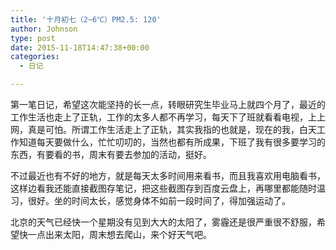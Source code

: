 ```yaml
---
title: '十月初七（2~6℃）PM2.5: 120'
author: Johnson
type: post
date: 2015-11-18T14:47:38+00:00
categories:
  - 日记

---
```

第一笔日记，希望这次能坚持的长一点，转眼研究生毕业马上就四个月了，最近的工作生活也走上了正轨，工作的太多人都不再学习，每天下了班就看看电视，上上网，真是可怕。所谓工作生活走上了正轨，其实我指的也就是，现在的我，白天工作知道每天要做什么，忙忙叨叨的，当然也都有所成果，下班了我有很多要学习的东西，有要看的书，周末有要去参加的活动，挺好。

不过最近也有不好的地方，就是每天太多时间用来看书，而且我喜欢用电脑看书，这样边看我还能直接截图存笔记，把这些截图存到百度云盘上，再哪里都能随时温习，很好。坐的时间太长，感觉身体不如前一段时间了，得加强运动了。

北京的天气已经快一个星期没有见到大大的太阳了，雾霾还是很严重很不舒服，希望快一点出来太阳，周末想去爬山，来个好天气吧。